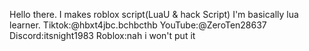 Hello there.
I makes roblox script(LuaU & hack Script)
I'm basically lua learner.
Tiktok:@hbxt4jbc.bchbcthb
YouTube:@ZeroTen28637
Discord:itsnight1983
Roblox:nah i won't put it
